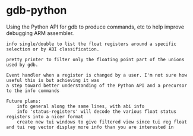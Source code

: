 # gdb-python
Using the Python API for gdb to produce commands, etc to help improve debugging ARM assembler.
```
info single/double to list the float registers around a specific selection or by ABI classification.

pretty printer to filter only the floating point part of the unions used by gdb.

Event handler when a register is changed by a user. I'm not sure how useful this is but achieving it was
a step toward better understanding of the Python API and a precursor to the info commands
```
```
Future plans:
    info general along the same lines, with abi info
    info 'status-registers' will decode the various float status registers into a nicer format
    create new tui windows to give filtered view since tui reg float and tui reg vector display more info than you are interested in

```
    
